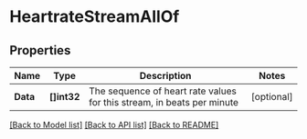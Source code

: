 # HeartrateStreamAllOf

## Properties

Name | Type | Description | Notes
------------ | ------------- | ------------- | -------------
**Data** | **[]int32** | The sequence of heart rate values for this stream, in beats per minute | [optional] 

[[Back to Model list]](../README.md#documentation-for-models) [[Back to API list]](../README.md#documentation-for-api-endpoints) [[Back to README]](../README.md)


